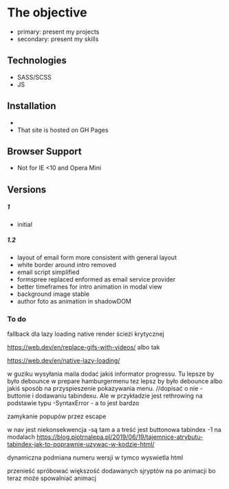 
# The objective

  - primary: present my projects
  - secondary: present my skills


## Technologies

 - SASS/SCSS
 - JS
 

## Installation
- 
- That site is hosted on GH Pages

## Browser Support

- Not for IE <10 and Opera Mini

## Versions
##### 1

- initial

##### 1.2
- layout of email form more consistent with general layout
- white border around intro removed
- email script simplified
- formspree replaced enformed as email service provider
- better timeframes for intro animation in modal view
- background image stable
- author foto as animation in shadowDOM

### To do

fallback dla lazy loading native
render ścieżi krytycznej 

https://web.dev/en/replace-gifs-with-videos/ albo tak

https://web.dev/en/native-lazy-loading/


w guziku wysyłania maila dodać jakiś informator progressu. Tu lepsze by było debounce
w prepare hamburgermenu tez lepsz by było debounce albo jakiś sposób na przyspieszenie pokazywania menu.
      //dopisać o nie -buttonie i dodawaniu tabindexu. Ale w przykładzie jest rethrowing na podstawie typu -SyntaxError - a to jest bardzo 


zamykanie popupów przez escape

w nav jest niekonsekwencja -są tam a a treść jest buttonowa
tabindex -1 na modalach
https://blog.piotrnalepa.pl/2019/06/19/tajemnice-atrybutu-tabindex-jak-to-poprawnie-uzywac-w-kodzie-html/

dynamiczna podmiana numeru wersji w tymco wyswietla html

przenieść spróbować większość dodawanych sjryptów na po animacji bo teraz może spowalniać animacj
